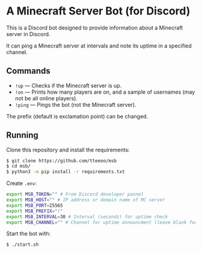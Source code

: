 # A Minecraft Server Bot (for Discord)

This is a Discord bot designed to provide information about a Minecraft server in Discord.

It can ping a Minecraft server at intervals and note its uptime in a specified channel.

## Commands

* `!up` — Checks if the Minecraft server is up.
* `!on` — Prints how many players are on, and a sample of usernames (may not be all online players).
* `!ping` — Pings the bot (not the Minecraft server).

The prefix (default is exclamation point) can be changed.

## Running

Clone this repository and install the requirements:
```sh
$ git clone https://github.com/tteeoo/msb
$ cd msb/
$ python3 -m pip install -r requirements.txt
```

Create `.env`:
```sh
export MSB_TOKEN="" # From Discord developer pannel
export MSB_HOST="" # IP address or domain name of MC server
export MSB_PORT=25565
export MSB_PREFIX="!"
export MSB_INTERVAL=30 # Interval (seconds) for uptime check
export MSB_CHANNEL="" # Channel for uptime announcment (leave blank for none)
```

Start the bot with:
```sh
$ ./start.sh
```
